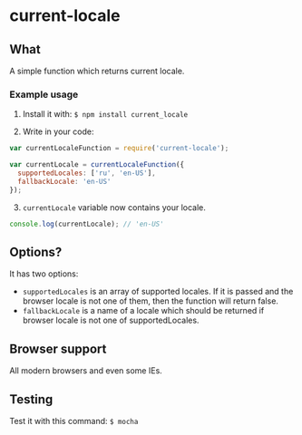 # current-locale
## What
A simple function which returns current locale.

### Example usage
1. Install it with:
` $ npm install current_locale `

2. Write in your code:

```javascript
var currentLocaleFunction = require('current-locale');

var currentLocale = currentLocaleFunction({
  supportedLocales: ['ru', 'en-US'],
  fallbackLocale: 'en-US'
});
```
3. `currentLocale` variable now contains your locale.
```javascript
console.log(currentLocale); // 'en-US'
```

## Options?
It has two options:
- `supportedLocales` is an array of supported locales. If it is passed and the browser locale is not one of them, then
the function will return false.
- `fallbackLocale` is a name of a locale which should be returned if browser locale is not one of supportedLocales.

## Browser support
All modern browsers and even some IEs.

## Testing
Test it with this command:
`$ mocha`
